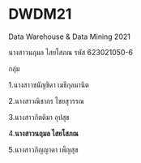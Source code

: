 # DWDM21
Data Warehouse &amp; Data Mining 2021

นางสาวนฤมล ไสยโสภณ รหัส 623021050-6

กลุ่ม 

1.นางสาวชนัญชิดา เมธีกุลมานิต

2.นางสาวณิชากร ไชยสุวรรณ

3.นางสาวกิตติมา อุปสุข

4.**นางสาวนฤมล ไสยโสภณ**

5.นางสาวภิญญาดา เพ็ญสุข

